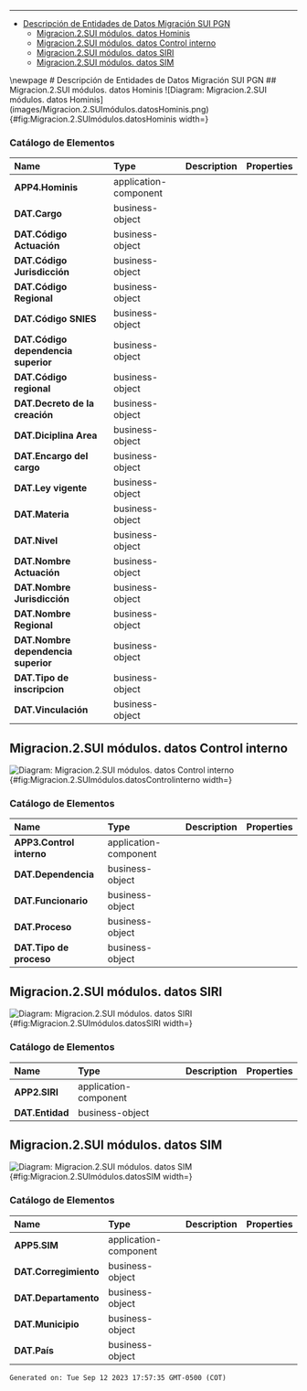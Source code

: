  ___ 
* [Descripción de Entidades de Datos Migración SUI PGN](#descripción-de-entidades-de-datos-migración-sui-pgn)
	* [Migracion.2.SUI módulos. datos Hominis](#migracion.2.sui-módulos.-datos-hominis)
	* [Migracion.2.SUI módulos. datos Control interno](#migracion.2.sui-módulos.-datos-control-interno)
	* [Migracion.2.SUI módulos. datos SIRI](#migracion.2.sui-módulos.-datos-siri)
	* [Migracion.2.SUI módulos. datos SIM](#migracion.2.sui-módulos.-datos-sim)

<div style="page-break-before: always;"></div>
\newpage
# Descripción de Entidades de Datos Migración SUI PGN
## Migracion.2.SUI módulos. datos Hominis
![Diagram: Migracion.2.SUI módulos. datos Hominis](images/Migracion.2.SUImódulos.datosHominis.png){#fig:Migracion.2.SUImódulos.datosHominis width=}

### Catálogo de Elementos
| Name| Type| Description| Properties
|:--------|:--------|:--------|:--------|
|**APP4.Hominis**|application-component|||
|**DAT.Cargo**|business-object|||
|**DAT.Código Actuación**|business-object|||
|**DAT.Código Jurisdicción**|business-object|||
|**DAT.Código Regional**|business-object|||
|**DAT.Código SNIES**|business-object|||
|**DAT.Código dependencia superior**|business-object|||
|**DAT.Código regional**|business-object|||
|**DAT.Decreto de la creación**|business-object|||
|**DAT.Diciplina Area**|business-object|||
|**DAT.Encargo del cargo**|business-object|||
|**DAT.Ley vigente**|business-object|||
|**DAT.Materia**|business-object|||
|**DAT.Nivel**|business-object|||
|**DAT.Nombre Actuación**|business-object|||
|**DAT.Nombre Jurisdicción**|business-object|||
|**DAT.Nombre Regional**|business-object|||
|**DAT.Nombre dependencia superior**|business-object|||
|**DAT.Tipo de inscripcion**|business-object|||
|**DAT.Vinculación**|business-object|||

## Migracion.2.SUI módulos. datos Control interno
![Diagram: Migracion.2.SUI módulos. datos Control interno](images/Migracion.2.SUImódulos.datosControlinterno.png){#fig:Migracion.2.SUImódulos.datosControlinterno width=}

### Catálogo de Elementos
| Name| Type| Description| Properties
|:--------|:--------|:--------|:--------|
|**APP3.Control interno**|application-component|||
|**DAT.Dependencia**|business-object|||
|**DAT.Funcionario**|business-object|||
|**DAT.Proceso**|business-object|||
|**DAT.Tipo de proceso**|business-object|||

## Migracion.2.SUI módulos. datos SIRI
![Diagram: Migracion.2.SUI módulos. datos SIRI](images/Migracion.2.SUImódulos.datosSIRI.png){#fig:Migracion.2.SUImódulos.datosSIRI width=}

### Catálogo de Elementos
| Name| Type| Description| Properties
|:--------|:--------|:--------|:--------|
|**APP2.SIRI**|application-component|||
|**DAT.Entidad**|business-object|||

## Migracion.2.SUI módulos. datos SIM
![Diagram: Migracion.2.SUI módulos. datos SIM](images/Migracion.2.SUImódulos.datosSIM.png){#fig:Migracion.2.SUImódulos.datosSIM width=}

### Catálogo de Elementos
| Name| Type| Description| Properties
|:--------|:--------|:--------|:--------|
|**APP5.SIM**|application-component|||
|**DAT.Corregimiento**|business-object|||
|**DAT.Departamento**|business-object|||
|**DAT.Municipio**|business-object|||
|**DAT.País**|business-object|||


``Generated on: Tue Sep 12 2023 17:57:35 GMT-0500 (COT)``